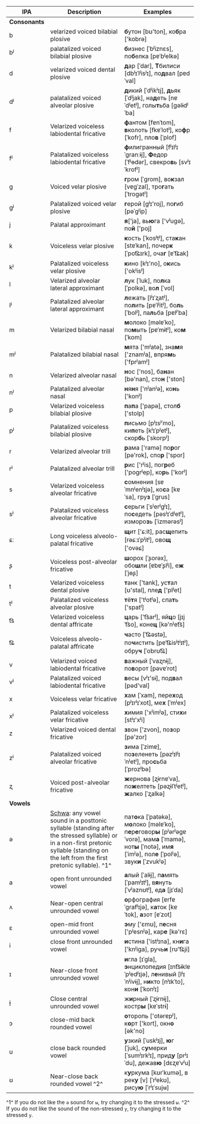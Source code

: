 | IPA | Description | Examples |
--------------|-------------------------------------------------------------------------------------------------------|--------------------------------------------
| **Consonants** |  |
| b | velarized voiced bilabial plosive | **б**утон [bʊ'ton], ко**б**ра ['kobrə] |
| bʲ | palatalized voiced bilabial plosive | **б**изнес [ˈbʲiznɛs], по**б**елка [pɐˈbʲelkə] |
| d | velarized voiced dental plosive | **д**ар [ˈdar], **Т**билиси [dbʲɪˈlʲisʲɪ], по**д**вал [pɐdˈval] |
| dʲ | palatalized voiced alveolar plosive | **д**икий [ˈdʲikʲɪj], **д**ьяк [ˈdʲjak], на**д**еть [nɐˈdʲetʲ], голы**т**ьба [gəlɨdʲˈba] |
| f | Velarized voiceless labiodental fricative | **ф**антом [fɐnˈtom], **в**колоть [fkɐˈlotʲ], ко**ф**р [ˈkofr], пло**в** [ˈplof] |
| fʲ | Palatalized voiceless labiodental fricative |  **ф**илигранный [fʲɪlʲɪˈgranːɨj], **Ф**едор [ˈfʲɵdər], свекро**в**ь [svʲɪˈkrofʲ] |
| g | Voiced velar plosive | **г**ром [ˈgrom], во**к**зал [vɐgˈzal], тро**г**ать [ˈtrogətʲ] |
| ɡʲ | Palatalized voiced velar plosive | **г**ерой [ɡʲɪ'roj], по**г**иб [pəˈgʲip] |
| j | Palatal approximant | **я**['ja], вь**ю**га ['vʲugə], по**й** ['poj] |
| k | Voiceless velar plosive | **к**ость [ˈkosʲtʲ], ста**к**ан [stɐˈkan], почер**к** [ˈpot͡ɕɪrk], оча**г** [ɐˈt͡ɕak] |
| kʲ | Palatalized voiceless velar plosive | **к**ино [kʲɪ'no], о**к**ись ['okʲisʲ] |
| l | Velarized alveolar lateral approximant | **л**ук [ˈluk], по**л**ка [ˈpolkə], во**л** [ˈvol] |
| lʲ | Palatalized alveolar lateral approximant | **л**ежать [lʲɪˈʐatʲ], по**л**ить [pɐˈlʲitʲ], бо**л**ь [ˈbolʲ], па**л**ьба [pɐlʲˈba] |
| m | Velarized bilabial nasal | **м**олоко [məlɐˈko], по**м**ыть [pɐˈmɨtʲ], ко**м** [ˈkom] |
| mʲ | Palatalized bilabial nasal | **м**ята ['mʲatə], зна**м**я ['znamʲa], впря**м**ь ['fprʲamʲ] |
| n | Velarized alveolar nasal | **н**оc ['nos], ба**н**ан [bə'nan], сто**н** ['ston] |
| nʲ | Palatalized alveolar nasal | **н**я**н**я ['nʲanʲə], ко**н**ь ['konʲ] |
| p | Velarized voiceless bilabial plosive | **п**а**п**а ['papə], стол**б** ['stolp] |
| pʲ | Palatalized voiceless bilabial plosive | **п**исьмо [pʲɪsʲˈmo], ки**п**еть [kʲɪˈpʲetʲ], скор**б**ь [ˈskorpʲ] |
| r | Velarized alveolar trill | **р**ама ['ramə] по**р**ог [pə'rok], спо**р** ['spor] |
| rʲ | Palatalized alveolar trill | **р**ис ['rʲis], пог**р**еб ['pogrʲep], ко**р**ь ['korʲ] |
| s | Velarized voiceless alveolar fricative | **с**омнения [sɐˈmnʲenʲɪjə], ко**с**а [kɐˈsa], гру**з** [ˈgrus] |
| sʲ | Palatalized voiceless alveolar fricative | **с**ерьги [ˈsʲerʲgʲɪ], по**с**едеть [pəsʲɪˈdʲetʲ], изморо**з**ь [ˈizmərəsʲ] |
| ɕː | Long voiceless alveolo-palatal fricative | **щ**ит ['ɕ:it], рас**щ**епить [rəɕːɪˈpʲitʲ], ово**щ** ['ovəɕ] |
| ʂ | Voiceless post-alveolar fricative | **ш**орох [ˈʂorəx], обо**ш**ли [ɐbɐˈʂlʲi], е**ж** [ˈjɵʂ] |
| t | Velarized voiceless dental plosive | **т**анк ['tank], ус**т**ал [ʊ'stal], пле**д** ['plʲet] |
| tʲ | Palatalized voiceless alveolar plosive | **т**ё**т**я ['tʲotʲə], спа**т**ь ['spatʲ] |
| t͡s | Velarized voiceless dental affricate | **ц**арь ['t͡sarʲ], яй**ц**о [jɪjˈt͡so], коне**ц** [kə'nʲet͡s] |
| t͡ɕ | Voiceless alveolo-palatal affricate | **ч**асто [ˈt͡ɕəstə], по**ч**истить [pɐˈt͡ɕisʲtʲɪtʲ], обру**ч** [ˈobrʊt͡ɕ] |
| v | Velarized voiced labiodental fricative | **в**ажный [ˈvaʐnɨj], по**в**орот [pəvɐˈrot] |
| vʲ | Palatalized voiced labiodental fricative | **в**есы [vʲɪ'sɨ], под**в**ал [pəd'val] |
| x | Voiceless velar fricative | **х**ам [ˈxam], пере**х**од [pʲɪrʲɪˈxot], ме**х** [ˈmʲex] |
| xʲ | Palatalized voiceless velar fricative | **х**имия ['xʲimʲə], сти**х**и [stʲɪ'xʲi] |
| z | Velarized voiced dental fricative | **з**вон ['zvon], по**з**ор [pə'zor] |
| zʲ | Palatalized voiced alveolar fricative | **з**има [ˈzimɐ], по**з**еленеть [pəzʲɪlʲɪˈnʲetʲ], про**с**ьба [ˈprozʲbə] |
| ʐ | Voiced post-alveolar fricative | **ж**ернова [ʐɨrnɐˈva], по**ж**елтеть [pəʐɨlˈtʲetʲ], **ж**алко [ˈʐalkə] |
| **Vowels** |  |
| ə | [Schwa](https://en.wikipedia.org/wiki/Schwa): any vowel sound in a posttonic syllable (standing after the stressed syllable) or in a non-first pretonic syllable (standing on the left from the first pretonic syllable). ^1^ | пат**о**ка [ˈpatəkə], м**о**локо [məlɐˈko], п**е**р**е**говор**ы** [pʲərʲəɡɐˈvorə], мам**а** [ˈmamə], нот**ы** [ˈnotə], им**я** [ˈimʲə], пол**е** [ˈpolʲə], звук**и** [ˈzvukʲə] |
| a | open front unrounded vowel | **а**лый [ˈalɨj], п**а**мять [ˈpamʲɪtʲ], в**я**нуть [ˈvʲaznʊtʲ], ед**а** [jɪˈda] |
| ʌ | Near-open central unrounded vowel | **о**рфография [ɐrfɐˈɡrafʲɪjə], к**а**ток [kɐˈtok], **а**зот [ɐˈzot] |
| ɛ | open-mid front unrounded vowel | **э**му ['ɛmʊ], п**е**сня ['pʲesnʲə], кар**е** [kə'rɛ] |
| i | close front unrounded vowel | **и**стина ['istʲɪna], кн**и**га ['knʲiga], ручь**и** [rʊ't͡ɕji] |
| ɪ | Near-close front unrounded vowel | **и**гла [ɪˈgla], **э**нциклопедия [ɪnt͡sɨklɐˈpʲedʲɪjə], л**е**нивый [lʲɪˈnʲivɨj], н**и**кто [nʲɪkˈto], кон**и** [ˈkonʲɪ] |
| ɨ̞ | Close central unrounded vowel | ж**и**рный [ˈʐɨrnɨj], костр**ы** [kɐˈstrɨ] |
| ɔ | close-mid back rounded vowel | **о**торопь ['otərɐpʲ], к**о**рт ['kort], окн**о** [ək'no] |
| u | close back rounded vowel | **у**зкий [ˈuskʲɪj], **ю**г [ˈjuk], с**у**мерки [ˈsumʲɪrkʲɪ], прид**у** [prʲɪˈdu], дежав**ю** [dɛʐɐˈvʲu] |
| ʊ | Near-close back rounded vowel ^2^ | к**у**ркума [kʊrˈkumə], в рек**у** [v] [ˈrʲekʊ], рису**ю** [ˈrʲɪˈsujʉ] |

^1^ If you do not like the `ə` sound for `ы`, try changing it to the stressed `ы`.
^2^ If you do not like the sound of the non-stressed `у`, try changing it to the stressed `у`.